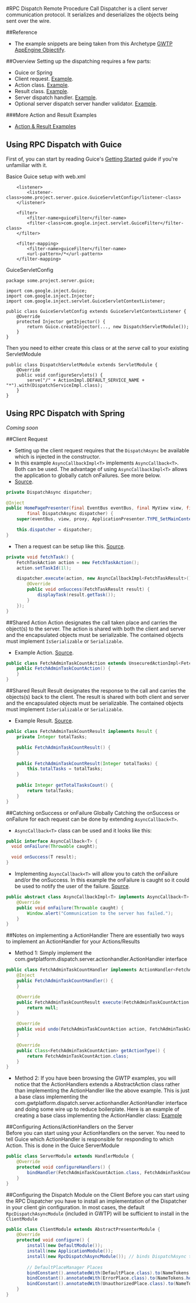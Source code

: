 #RPC Dispatch
Remote Procedure Call Dispatcher is a client server communication protocol. It serializes and deserializes the objects being sent over the wire. 

##Reference
* The example snippets are being taken from this Archetype [GWTP AppEngine Objectify](https://github.com/ArcBees/ArcBees-tools/tree/master/archetypes/gwtp-appengine-objectify).

##Overview
Setting up the dispatching requires a few parts:

* Guice or Spring
* Client request. [Example](https://github.com/ArcBees/ArcBees-tools/blob/master/archetypes/gwtp-appengine-objectify/src/main/java/com/arcbees/project/client/application/admin/AdminPresenter.java#L68).
* Action class. [Example](https://github.com/ArcBees/ArcBees-tools/blob/master/archetypes/gwtp-appengine-objectify/src/main/java/com/arcbees/project/shared/dispatch/FetchAdminTaskCountAction.java).
* Result class. [Example](https://github.com/ArcBees/ArcBees-tools/blob/master/archetypes/gwtp-appengine-objectify/src/main/java/com/arcbees/project/shared/dispatch/FetchAdminTaskCountResult.java).
* Server dispatch handler. [Example](https://github.com/ArcBees/ArcBees-tools/blob/master/archetypes/gwtp-appengine-objectify/src/main/java/com/arcbees/project/server/dispatch/FetchAdminTaskCountHandler.java).
* Optional server dispatch server handler validator. [Example](https://github.com/ArcBees/ArcBees-tools/blob/master/archetypes/gwtp-appengine-objectify/src/main/java/com/arcbees/project/server/dispatch/validators/AdminActionValidator.java).

###More Action and Result Examples
* [Action & Result Examples](https://github.com/ArcBees/ArcBees-tools/tree/master/archetypes/gwtp-appengine-objectify/src/main/java/com/arcbees/project/shared/dispatch)

## Using RPC Dispatch with Guice
First of, you can start by reading Guice's [Getting Started](https://code.google.com/p/google-guice/wiki/GettingStarted) guide if you're unfamiliar with it.

Basice Guice setup with web.xml
```
    <listener>
        <listener-class>some.project.server.guice.GuiceServletConfig</listener-class>
    </listener>

    <filter>
        <filter-name>guiceFilter</filter-name>
        <filter-class>com.google.inject.servlet.GuiceFilter</filter-class>
    </filter>

    <filter-mapping>
        <filter-name>guiceFilter</filter-name>
        <url-pattern>/*</url-pattern>
    </filter-mapping>
```

GuiceServletConfig
```
package some.project.server.guice;

import com.google.inject.Guice;
import com.google.inject.Injector;
import com.google.inject.servlet.GuiceServletContextListener;

public class GuiceServletConfig extends GuiceServletContextListener {
    @Override
    protected Injector getInjector() {
        return Guice.createInjector(..., new DispatchServletModule());
    }
}
```

Then you need to either create this class or at the *serve* call to your existing ServletModule
```
public class DispatchServletModule extends ServletModule {
    @Override
    public void configureServlets() {
        serve("/" + ActionImpl.DEFAULT_SERVICE_NAME + "*").with(DispatchServiceImpl.class);
    }
}
```

## Using RPC Dispatch with Spring
*Coming soon*

##Client Request
* Setting up the client request requires that the `DispatchAsync` be available which is injected in the constructor. 
* In this example `AsyncCallbackImpl<T>` implements `AsyncCallback<T>`. Both can be used. The advantage of using `AsyncCallbackImpl<T>` allows the application to globally catch onFailures. See more below.
* [Source](https://github.com/ArcBees/ArcBees-tools/blob/master/archetypes/gwtp-appengine-objectify/src/main/java/com/arcbees/project/client/application/home/HomePagePresenter.java#L47).
```java
private DispatchAsync dispatcher;

@Inject
public HomePagePresenter(final EventBus eventBus, final MyView view, final MyProxy proxy,
        final DispatchAsync dispatcher) {
    super(eventBus, view, proxy, ApplicationPresenter.TYPE_SetMainContent);

    this.dispatcher = dispatcher;
}
```

* Then a request can be setup like this. [Source](https://github.com/ArcBees/ArcBees-tools/blob/master/archetypes/gwtp-appengine-objectify/src/main/java/com/arcbees/project/client/application/home/HomePagePresenter.java#L61).
```java
private void fetchTask() {
    FetchTaskAction action = new FetchTaskAction();
    action.setTaskId(1l);

    dispatcher.execute(action, new AsyncCallbackImpl<FetchTaskResult>() {
        @Override
        public void onSuccess(FetchTaskResult result) {
            displayTask(result.getTask());
        }
    });
}
```

##Shared Action
Action designates the call taken place and carries the object(s) to the server. The action is shared with both the client and server and the encapsulated objects must be serializable. The contained objects must implement `IsSerializable` or `Serializable`.

* Example Action. [Source](https://github.com/ArcBees/ArcBees-tools/blob/master/archetypes/gwtp-appengine-objectify/src/main/java/com/arcbees/project/shared/dispatch/FetchAdminTaskCountAction.java).
```java
public class FetchAdminTaskCountAction extends UnsecuredActionImpl<FetchAdminTaskCountResult> {
    public FetchAdminTaskCountAction() {
    }
}
```

##Shared Result
Result designates the response to the call and carries the objects(s) back to the client. The result is shared with both client and server and the encapsulated objects must be serializable. The contained objects must implement `IsSerializable` or `Serializable`.

* Example Result. [Source](https://github.com/ArcBees/ArcBees-tools/blob/master/archetypes/gwtp-appengine-objectify/src/main/java/com/arcbees/project/shared/dispatch/FetchAdminTaskCountResult.java).
```java
public class FetchAdminTaskCountResult implements Result {
    private Integer totalTasks;

    public FetchAdminTaskCountResult() {
    }

    public FetchAdminTaskCountResult(Integer totalTasks) {
        this.totalTasks = totalTasks;
    }
    
    public Integer getTotalTasksCount() {
        return totalTasks;
    }
}
```

##Catching onSuccess or onFailure Globally
Catching the onSuccess or onFailure for each request can be done by extending `AsyncCallback<T>`.

* `AsyncCallback<T>` class can be used and it looks like this:
```java
public interface AsyncCallback<T> {
  void onFailure(Throwable caught);

  void onSuccess(T result);
}
```

* Implementing `AsyncCallback<T>` will allow you to catch the onFailure and/or the onSuccess. In this example the onFailure is caught so it could be used to notify the user of the failure. [Source](https://github.com/ArcBees/ArcBees-tools/blob/master/archetypes/gwtp-appengine-objectify/src/main/java/com/arcbees/project/client/dispatch/AsyncCallbackImpl.java).
```java
public abstract class AsyncCallbackImpl<T> implements AsyncCallback<T> {
    @Override
    public void onFailure(Throwable caught) {
        Window.alert("Communication to the server has failed.");
    }
}
```

##Notes on implementing a ActionHandler
There are essentially two ways to implement an ActionHandler for your Actions/Results

* Method 1: Simply implement the com.gwtplatform.dispatch.server.actionhandler.ActionHandler interface 
```java
public class FetchAdminTaskCountHandler implements ActionHandler<FetchAdminTaskCountAction, FetchAdminTaskCountResult> {
    @Inject
    public FetchAdminTaskCountHandler() {
    }

    @Override
    public FetchAdminTaskCountResult execute(FetchAdminTaskCountAction action, ExecutionContext context) throws ActionException {
        return null;
    }

    @Override
    public void undo(FetchAdminTaskCountAction action, FetchAdminTaskCountResult result, ExecutionContext context) throws ActionException {
    }

    @Override
    public Class<FetchAdminTaskCountAction> getActionType() {
        return FetchAdminTaskCountAction.class;
    }
}
```

* Method 2: If you have been browsing the GWTP examples, you will notice that the ActionHandlers extends a AbstractAction class rather than implementing the ActionHandler like the above example. This is just a base class implementing the com.gwtplatform.dispatch.server.actionhandler.ActionHandler interface and doing some wire up to reduce boilerplate. Here is an example of creating a base class implementing the ActionHandler class: [Example](https://github.com/ArcBees/ArcBees-tools/blob/master/archetypes/gwtp-appengine-objectify/src/main/java/com/arcbees/project/server/dispatch/AbstractAction.java)

##Configuring Actions/ActionHandlers on the Server  
Before you can start using your ActionHandlers on the server. You need to tell Guice which ActionHandler is responsible for responding to which Action. This is done in the Guice ServerModule
```java
public class ServerModule extends HandlerModule {
    @Override
    protected void configureHandlers() {
        bindHandler(FetchAdminTaskCountAction.class, FetchAdminTaskCountHandler.class); // Bind Action: FetchAdminTaskCountAction to ActionHandler: FetchAdminTaskCountHandler
    }
}
```

##Configuring the Dispatch Module on the Client
Before you can start using the RPC Dispatcher you have to install an implementation of the Dispatcher in your client gin configuration. In most cases, the default `RpcDispatchAsyncModule` (included in GWTP) will be sufficient to install in the `ClientModule` 
```java
public class ClientModule extends AbstractPresenterModule {
    @Override
    protected void configure() {
        install(new DefaultModule());
        install(new ApplicationModule());
        install(new RpcDispatchAsyncModule()); // binds DispatchAsync to RpcDispatchAsync
        
        // DefaultPlaceManager Places
        bindConstant().annotatedWith(DefaultPlace.class).to(NameTokens.home);
        bindConstant().annotatedWith(ErrorPlace.class).to(NameTokens.home);
        bindConstant().annotatedWith(UnauthorizedPlace.class).to(NameTokens.home);
    }
}
```